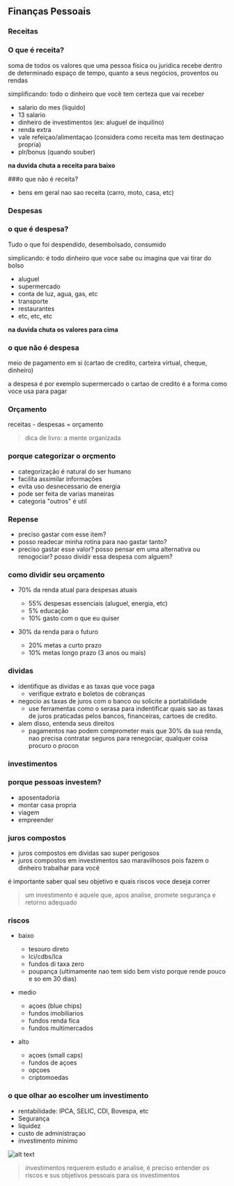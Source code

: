 ## Finanças Pessoais

### Receitas
 
### O que é receita?

soma de todos os valores que uma pessoa física ou juridica recebe dentro de determinado espaço de tempo, quanto a seus negócios, proventos ou rendas

simplificando: todo o dinheiro que você tem certeza que vai receber

- salario do mes (liquido)
- 13 salario
- dinheiro de investimentos (ex: aluguel de inquilino)
- renda extra
- vale refeiçao/alimentaçao (considera como receita mas tem destinaçao propria)
- plr/bonus (quando souber)

**na duvida chuta a receita para baixo**

###o que não é receita?

- bens em geral nao sao receita (carro, moto, casa, etc)

### Despesas 

### o que é despesa?

Tudo o que foi despendido, desembolsado, consumido

simplicando: é todo dinheiro que voce sabe ou imagina que vai tirar do bolso

- aluguel
- supermercado
- conta de luz, agua, gas, etc
- transporte
- restaurantes
- etc, etc, etc

**na duvida chuta os valores para cima**

### o que não é despesa

meio de pagamento em si (cartao de credito, carteira virtual, cheque, dinheiro)

a despesa é por exemplo supermercado o cartao de credito é a forma como voce usa para pagar

### Orçamento

receitas - despesas = orçamento

> dica de livro: a mente organizada

### porque categorizar o orçmento 

- categorização é natural do ser humano
- facilita assimilar informações
- evita uso desnecessario de energia
- pode ser feita de varias maneiras
- categoria "outros" é util

### Repense 

- preciso gastar com esse item?
- posso readecar minha rotina para nao gastar tanto?
- preciso gastar esse valor? posso pensar em uma alternativa ou renogociar? posso dividir essa despesa com alguem?

### como dividir seu orçamento

- 70% da renda atual para despesas atuais
  - 55% despesas essenciais (aluguel, energia, etc)
  - 5% educação
  - 10% gasto com o que eu quiser

- 30% da renda para o futuro
  - 20% metas a curto prazo
  - 10% metas longo prazo
 (3 anos ou mais)

 ### dividas

- identifique as dividas e as taxas que voce paga
    - verifique extrato e boletos de cobranças
- negocio as taxas de juros com o banco ou solicite a portabilidade
    - use ferramentas como o serasa para indentificar quais sao as taxas de juros praticadas pelos bancos, financeiras, cartoes de credito.
- alem disso, entenda seus direitos
    - pagamentos nao podem comprometer mais que 30% da sua renda, nao precisa contratar seguros para renegociar, qualquer coisa procuro o procon

### investimentos

### porque pessoas investem?

- aposentadoria
- montar casa propria
- viagem
- empreender

### juros compostos

- juros compostos em dividas sao super perigosos
- juros compostos em investimentos sao maravilhosos pois fazem o dinheiro trabalhar para você

é importante saber qual seu objetivo e quais riscos voce deseja correr

> um investimento é aquele que, apos analise, promete segurança e retorno adequado

### riscos

- baixo
    - tesouro direto
    - lci/cdbs/lca
    - fundos di taxa zero
    - poupança (ultimamente nao tem sido bem visto porque rende pouco e so em 30 dias)

- medio
    - açoes (blue chips)
    - fundos imobiliarios
    - fundos renda fica
    - fundos multimercados

- alto
    - açoes (small caps)
    - fundos de açoes
    - opçoes 
    - criptomoedas

### o que olhar ao escolher um investimento

- rentabilidade: IPCA, SELIC, CDI, Bovespa, etc
- Segurança
- liquidez
- custo de administraçao
- investimento minimo

![alt text](image.png)

> investimentos requerem estudo e analise, é preciso entender os riscos e sus objetivos pessoais para os investimentos


